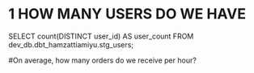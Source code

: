 # 1 HOW MANY USERS DO WE HAVE

SELECT count(DISTINCT user_id) AS user_count
  FROM dev_db.dbt_hamzattiamiyu.stg_users;
  
 #On average, how many orders do we receive per hour?
 


